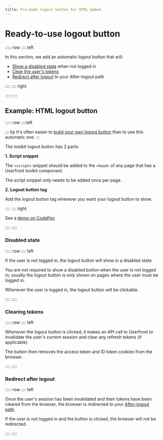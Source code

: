```yaml
---
title: Pre-made logout button for HTML embed
---
```


<toolkit-breadcrumb />

# Ready-to-use logout button

::::: row
:::: left

In this section, we add an automatic logout button that will:

- [Show a disabled state](#disabled-state) when not logged in
- [Clear the user's tokens](#clearing-tokens)
- [Redirect after logout](#redirect-after-logout) to your After-logout path

::::
:::: right

<iframe-demo display-title="Logout button" height="140"></iframe-demo>

::::
:::::

## Example: HTML logout button

::::: row
::::left

::: tip
It's often easier to [build your own logout button](/guide/toolkit/build-logout-button-html.html) than to use this automatic one.
:::

The toolkit logout button has 2 parts:

**1. Script snippet**

The `<script>` snippet should be added to the `<head>` of any page that has a Userfront toolkit component.

The script snippet only needs to be added once per page.

**2. Logout button tag**

Add the logout button tag wherever you want your logout button to show.

::::
:::: right

<install-html display-title="Logout button"/>

See a [demo on CodePen](https://codepen.io/userfront/pen/MWyjXXq)

::::
:::::

### Disabled state

::::: row
:::: left

If the user is not logged in, the logout button will show in a disabled state.

You are not required to show a disabled button when the user is not logged in; usually the logout button is only shown on pages where the user must be logged in.

Whenever the user is logged in, the logout button will be clickable.

::::
:::::

### Clearing tokens

::::: row
:::: left

Whenever the logout button is clicked, it makes an API call to Userfront to invalidate the user's current session and clear any refresh tokens (if applicable).

The button then removes the access token and ID token cookies from the browser.

::::
:::::

### Redirect after logout

::::: row
:::: left

Once the user's session has been invalidated and their tokens have been cleared from the browser, the browser is redirected to your [After-logout path](/guide/glossary.html#after-logout-path).

If the user is not logged in and the button is clicked, the browser will not be redirected.

::::
:::::
